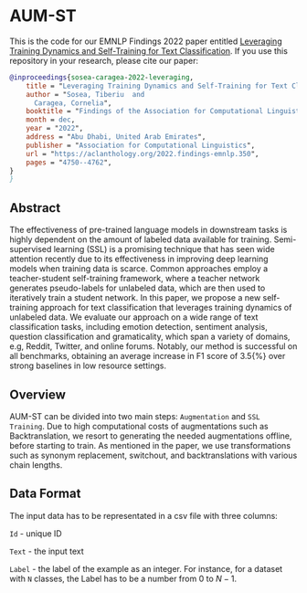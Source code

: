 # AUM-ST

This is the code for our EMNLP Findings 2022 paper entitled [Leveraging Training Dynamics and Self-Training for Text Classification]([https://www.aclweb.org/anthology/2020.emnlp-main.715/](https://aclanthology.org/2022.findings-emnlp.350/)). If you use this repository in your research, please cite our paper:

```bibtex
@inproceedings{sosea-caragea-2022-leveraging,
    title = "Leveraging Training Dynamics and Self-Training for Text Classification",
    author = "Sosea, Tiberiu  and
      Caragea, Cornelia",
    booktitle = "Findings of the Association for Computational Linguistics: EMNLP 2022",
    month = dec,
    year = "2022",
    address = "Abu Dhabi, United Arab Emirates",
    publisher = "Association for Computational Linguistics",
    url = "https://aclanthology.org/2022.findings-emnlp.350",
    pages = "4750--4762",
}
}
```
## Abstract

The effectiveness of pre-trained language models in downstream tasks is highly dependent on the amount of labeled data available for training. Semi-supervised learning (SSL) is a promising technique that has seen wide attention recently due to its effectiveness in improving deep learning models when training data is scarce. Common approaches employ a teacher-student self-training framework, where a teacher network generates pseudo-labels for unlabeled data, which are then used to iteratively train a student network. In this paper, we propose a new self-training approach for text classification that leverages training dynamics of unlabeled data. We evaluate our approach on a wide range of text classification tasks, including emotion detection, sentiment analysis, question classification and gramaticality, which span a variety of domains, e.g, Reddit, Twitter, and online forums. Notably, our method is successful on all benchmarks, obtaining an average increase in F1 score of 3.5{\%} over strong baselines in low resource settings.

## Overview

AUM-ST can be divided into two main steps: ```Augmentation``` and ```SSL Training```. Due to high computational costs of augmentations such as Backtranslation, we resort to generating the needed augmentations offline, before starting to train. As mentioned in the paper, we use transformations such as synonym replacement, switchout, and backtranslations with various chain lengths.

## Data Format

The input data has to be representated in a csv file with three columns: 

```Id``` - unique ID

```Text``` - the input text

```Label``` - the label of the example as an integer. For instance, for a dataset with `N` classes, the Label has to be a number from $0$ to $N-1$.
